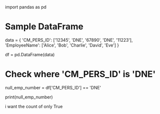 import pandas as pd

# Sample DataFrame
data = {
    'CM_PERS_ID': ['12345', 'DNE', '67890', 'DNE', '11223'],
    'EmployeeName': ['Alice', 'Bob', 'Charlie', 'David', 'Eve']
}

df = pd.DataFrame(data)

# Check where 'CM_PERS_ID' is 'DNE'
null_emp_number = df['CM_PERS_ID'] == 'DNE'

print(null_emp_number)


i want the count of only True